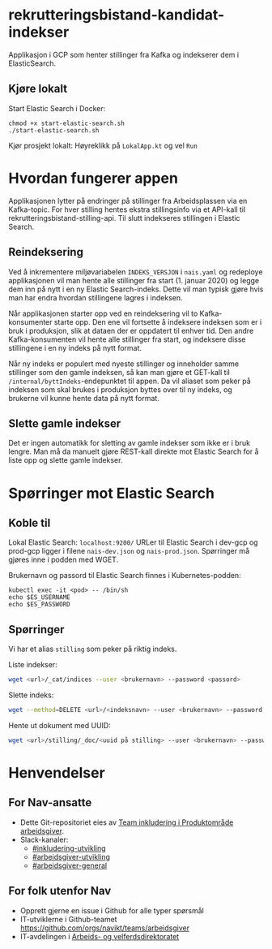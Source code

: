 # rekrutteringsbistand-kandidat-indekser

Applikasjon i GCP som henter stillinger fra Kafka og indekserer dem i ElasticSearch.

## Kjøre lokalt
Start Elastic Search i Docker:
```shell
chmod +x start-elastic-search.sh
./start-elastic-search.sh
```
Kjør prosjekt lokalt: Høyreklikk på `LokalApp.kt` og vel `Run`


# Hvordan fungerer appen

Applikasjonen lytter på endringer på stillinger fra Arbeidsplassen via en Kafka-topic. For hver stilling hentes ekstra stillingsinfo via et API-kall til rekrutteringsbistand-stilling-api. Til slutt indekseres stillingen i Elastic Search.

## Reindeksering
Ved å inkrementere miljøvariabelen `INDEKS_VERSJON` i `nais.yaml` og redeploye applikasjonen vil man hente alle stillinger fra start (1. januar 2020) og legge dem inn på nytt i en ny Elastic Search-indeks. Dette vil man typisk gjøre hvis man har endra hvordan stillingene lagres i indeksen.

Når applikasjonen starter opp ved en reindeksering vil to Kafka-konsumenter starte opp. Den ene vil fortsette å indeksere indeksen som er i bruk i produksjon, slik at dataen der er oppdatert til enhver tid.
Den andre Kafka-konsumenten vil hente alle stillinger fra start, og indeksere disse stillingene i en ny indeks på nytt format.

Når ny indeks er populert med nyeste stillinger og inneholder samme stillinger som den gamle indeksen, så kan man gjøre et GET-kall til `/internal/byttIndeks`-endepunktet til appen. Da vil aliaset som peker på indeksen som skal brukes i produksjon byttes over til ny indeks, og brukerne vil kunne hente data på nytt format.

## Slette gamle indekser
Det er ingen automatikk for sletting av gamle indekser som ikke er i bruk lengre. Man må da manuelt gjøre REST-kall direkte mot Elastic Search for å liste opp og slette gamle indekser.


# Spørringer mot Elastic Search

## Koble til
Lokal Elastic Search: `localhost:9200/`
URLer til Elastic Search i dev-gcp og prod-gcp ligger i filene `nais-dev.json` og `nais-prod.json`.
Spørringer må gjøres inne i podden med WGET.

Brukernavn og passord til Elastic Search finnes i Kubernetes-podden:
```shell
kubectl exec -it <pod> -- /bin/sh
echo $ES_USERNAME
echo $ES_PASSWORD
```

## Spørringer
Vi har et alias `stilling` som peker på riktig indeks.

Liste indekser:
```sh
wget <url>/_cat/indices --user <brukernavn> --password <passord>
```

Slette indeks:
```sh
wget --method=DELETE <url>/<indeksnavn> --user <brukernavn> --password <passord>
```

Hente ut dokument med UUID:
```sh
wget <url>/stilling/_doc/<uuid på stilling> --user <brukernavn> --password <passord>
```

# Henvendelser

## For Nav-ansatte
* Dette Git-repositoriet eies av [Team inkludering i Produktområde arbeidsgiver](https://navno.sharepoint.com/sites/intranett-prosjekter-og-utvikling/SitePages/Produktomr%C3%A5de-arbeidsgiver.aspx).
* Slack-kanaler:
  * [#inkludering-utvikling](https://nav-it.slack.com/archives/CQZU35J6A)
  * [#arbeidsgiver-utvikling](https://nav-it.slack.com/archives/CD4MES6BB)
  * [#arbeidsgiver-general](https://nav-it.slack.com/archives/CCM649PDH)

## For folk utenfor Nav
* Opprett gjerne en issue i Github for alle typer spørsmål
* IT-utviklerne i Github-teamet https://github.com/orgs/navikt/teams/arbeidsgiver
* IT-avdelingen i [Arbeids- og velferdsdirektoratet](https://www.nav.no/no/NAV+og+samfunn/Kontakt+NAV/Relatert+informasjon/arbeids-og-velferdsdirektoratet-kontorinformasjon)
